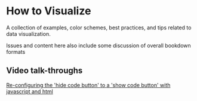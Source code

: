 # How to Visualize
A collection of examples, color schemes, best practices, and tips related to data visualization.

Issues and content here also include some discussion of overall bookdown formats


## Video talk-throughs

[Re-configuring the 'hide code button' to a 'show code button' with javascript and html](https://www.dropbox.com/s/h1tmprg0riqzaif/hide_code_button_javascript_html_video1380608530.mp4?dl=0)
